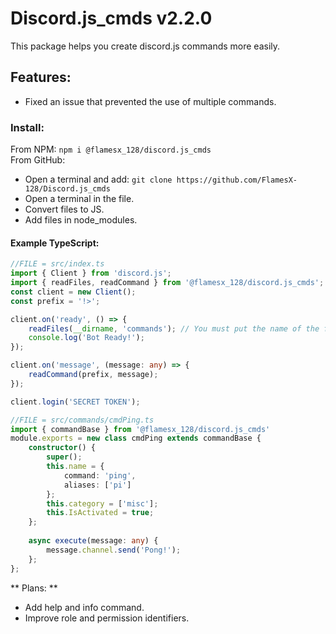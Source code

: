# **Discord.js_cmds v2.2.0**
This package helps you create discord.js commands more easily.

## **Features:**
- Fixed an issue that prevented the use of multiple commands.

### **Install:**
From NPM: ```npm i @flamesx_128/discord.js_cmds``` <br>
From GitHub:
- Open a terminal and add: ```git clone https://github.com/FlamesX-128/Discord.js_cmds```
- Open a terminal in the file.
- Convert files to JS.
- Add files in node_modules.

#### **Example TypeScript:**

```TypeScript
//FILE = src/index.ts
import { Client } from 'discord.js';
import { readFiles, readCommand } from '@flamesx_128/discord.js_cmds';
const client = new Client();
const prefix = '!>';

client.on('ready', () => {
	readFiles(__dirname, 'commands'); // You must put the name of the folder where the commands are.
	console.log('Bot Ready!');
});

client.on('message', (message: any) => {
	readCommand(prefix, message);
});

client.login('SECRET TOKEN');
```

```TypeScript
//FILE = src/commands/cmdPing.ts
import { commandBase } from '@flamesx_128/discord.js_cmds'
module.exports = new class cmdPing extends commandBase {
	constructor() {
		super();
		this.name = {
			command: 'ping',
			aliases: ['pi']
		};
		this.category = ['misc'];
		this.IsActivated = true;
	};
		
	async execute(message: any) {
		message.channel.send('Pong!');
	};
};
```

** Plans: ** 
- Add help and info command.
- Improve role and permission identifiers.
